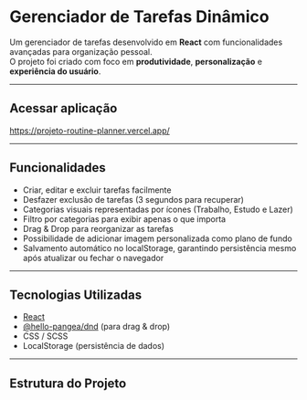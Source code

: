 # Gerenciador de Tarefas Dinâmico

Um gerenciador de tarefas desenvolvido em **React** com funcionalidades avançadas para organização pessoal.  
O projeto foi criado com foco em **produtividade**, **personalização** e **experiência do usuário**.

---

## Acessar aplicação

https://projeto-routine-planner.vercel.app/

---
## Funcionalidades

- Criar, editar e excluir tarefas facilmente  
- Desfazer exclusão de tarefas (3 segundos para recuperar)  
- Categorias visuais representadas por ícones (Trabalho, Estudo e Lazer)  
- Filtro por categorias para exibir apenas o que importa  
- Drag & Drop para reorganizar as tarefas  
- Possibilidade de adicionar imagem personalizada como plano de fundo  
- Salvamento automático no localStorage, garantindo persistência mesmo após atualizar ou fechar o navegador

---

## Tecnologias Utilizadas

- [React](https://reactjs.org/)  
- [@hello-pangea/dnd](https://github.com/hello-pangea/dnd) (para drag & drop)  
- CSS / SCSS  
- LocalStorage (persistência de dados)

---

## Estrutura do Projeto


